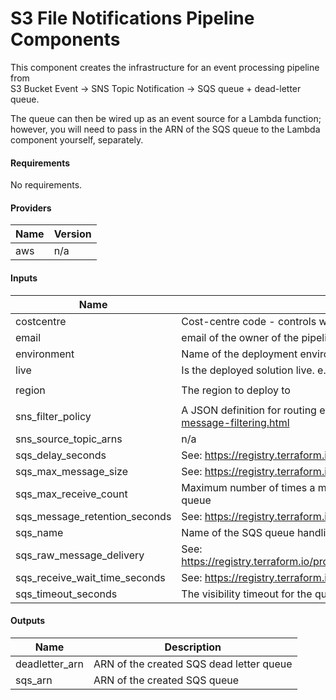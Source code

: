 # S3 File Notifications Pipeline Components

This component creates the infrastructure for an event processing pipeline from  
S3 Bucket Event -> SNS Topic Notification -> SQS queue + dead-letter queue.

The queue can then be wired up as an event source for a Lambda function;  
however, you will need to pass in the ARN of the SQS queue to the Lambda  
component yourself, separately.

#### Requirements

No requirements.

#### Providers

| Name | Version |
|------|---------|
| aws | n/a |

#### Inputs

| Name | Description | Type | Default |
|------|-------------|------|---------|
| costcentre | Cost-centre code - controls who gets billed for what resources. | `string` | n/a |
| email | email of the owner of the pipeline. | `string` | n/a |
| environment | Name of the deployment environment. The options are: dev, preprod, prod | `string` | n/a |
| live | Is the deployed solution live. e.g yes or no | `string` | `"no"` |
| region | The region to deploy to | `string` | `"eu-west-1"` |
| sns\_filter\_policy | A JSON definition for routing events to different SNS subscribers. See: https://docs.aws.amazon.com/sns/latest/dg/sns-message-filtering.html | `string` | `""` |
| sns\_source\_topic\_arns | n/a | `list(string)` | `[]` |
| sqs\_delay\_seconds | See: https://registry.terraform.io/providers/hashicorp/aws/latest/docs/resources/sqs_queue#delay_seconds | `number` | `0` |
| sqs\_max\_message\_size | See: https://registry.terraform.io/providers/hashicorp/aws/latest/docs/resources/sqs_queue#max_message_size | `number` | `262144` |
| sqs\_max\_receive\_count | Maximum number of times a message may be received from SQS without being deleted before it's moved to the dead letter queue | `number` | `5` |
| sqs\_message\_retention\_seconds | See: https://registry.terraform.io/providers/hashicorp/aws/latest/docs/resources/sqs_queue#message_retention_seconds | `number` | `1209600` |
| sqs\_name | Name of the SQS queue handling the file notifications. | `string` | n/a |
| sqs\_raw\_message\_delivery | See: https://registry.terraform.io/providers/hashicorp/aws/latest/docs/resources/sns_topic_subscription#raw_message_delivery | `string` | `"true"` |
| sqs\_receive\_wait\_time\_seconds | See: https://registry.terraform.io/providers/hashicorp/aws/latest/docs/resources/sqs_queue#receive_wait_time_seconds | `number` | `10` |
| sqs\_timeout\_seconds | The visibility timeout for the queue. An integer from 0 to 43200 (12 hours) | `number` | `30` |

#### Outputs

| Name | Description |
|------|-------------|
| deadletter\_arn | ARN of the created SQS dead letter queue |
| sqs\_arn | ARN of the created SQS queue |

